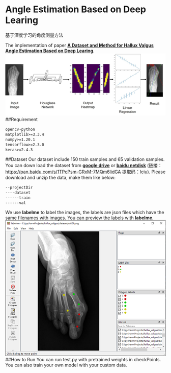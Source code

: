 # Angle Estimation Based on Deep Learing
基于深度学习的角度测量方法

The implementation of paper [**A Dataset and Method for Hallux Valgus Angle Estimation Based on Deep Learing**](https://arxiv.org/abs/2107.03640). 
![PipeLine](figs/PipeLine.jpg)
##Requirement
```
opencv-python
matplotlib>=3.3.4
numpy>=1.20.1
tensorflow>=2.3.0
keras>=2.4.3
```
##Dataset
Our dataset include 150 train samples and 65 validation samples.
You can down load the dataset from [**google drive**](https://drive.google.com/file/d/1rSqSY3E99IIL_t5ltXT3EZJIjXDO6L3r/view?usp=sharing) or [**baidu netdisk**](https://pan.baidu.com/s/1TPcPsm-GRxM-7MQm6lidGA) (链接：https://pan.baidu.com/s/1TPcPsm-GRxM-7MQm6lidGA 提取码：lciu). Please download and unzip the data, make them like below:
```
--projectDir
----dataset
------train
------val
```
We use **labelme** to label the images, the labels are json files which have the same filenames with images. You can preview the labels with **labelme**.
![labelTem](figs/labelTem.png)
##How to Run
You can run test.py with pretrained weights in checkPoints. You can also train your own model with your custom data.
